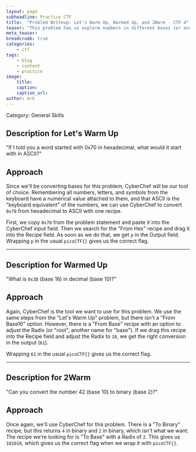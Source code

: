 ```yaml
---
layout: page
subheadline: Practice CTF
title:  "Problem Writeup: Let's Warm Up, Warmed Up, and 2Warm - CTF 4"
teaser: "This problem has us explore numbers in different bases (or encodings)."
meta_teaser: 
breadcrumb: true
categories:
    - ctf
tags:
    - blog
    - content
    - practice
image:
    title: 
    caption: 
    caption_url: 
author: mrk
---
```


Category: General Skills

## Description for Let's Warm Up

"If I told you a word started with 0x70 in hexadecimal, what would it start with in ASCII?"

## Approach

Since we'll be converting bases for this problem, CyberChef will be our tool of choice. Remembering all numbers, letters, and symbols from the keyboard have a numerical value attached to them, and that ASCII is the "keyboard equivalent" of the numbers, we can use CyberChef to convert `0x70` from hexadecimal to ASCII with one recipe.

First, we copy `0x70` from the problem statement and paste it into the CyberChef input field. Then we search for the "From Hex" recipe and drag it into the Recipe field. As soon as we do that, we get `p` in the Output field. Wrapping `p` in the usual `picoCTF{}` gives us the correct flag.

---
## Description for Warmed Up

"What is `0x3D` (base 16) in decimal (base 10)?"

## Approach

Again, CyberChef is the tool we want to use for this problem. We use the same steps from the "Let's Warm Up" problem, but there isn't a "From Base16" option. However, there is a "From Base" recipe with an option to adjust the Radix (or "root", another name for "base"). If we drag this recipe into the Recipe field and adjust the Radix to `16`, we get the right conversion in the output (`61`).

Wrapping `61` in the usual `picoCTF{}` gives us the correct flag.

---
## Description for 2Warm

"Can you convert the number 42 (base 10) to binary (base 2)?"

## Approach

Once again, we'll use CyberChef for this problem. There is a "To Binary" recipe, but this returns `4` in binary and `2` in binary, which isn't what we want. The recipe we're looking for is "To Base" with a Radix of `2`. This gives us `101010`, which gives us the correct flag when we wrap it with `picoCTF{}`.